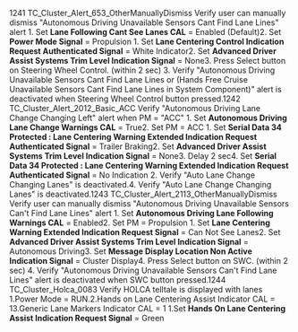 1241 TC_Cluster_Alert_653_OtherManuallyDismiss Verify user can manually dismiss "Autonomous Driving Unavailable Sensors Cant Find Lane Lines" alert 1. Set **Lane Following Cant See Lanes CAL** = Enabled (Default)2. Set **Power Mode Signal** = Propulsion 1. Set **Lane Centering Control Indication Request Authenticated Signal** = White Indicator2. Set **Advanced Driver Assist Systems Trim Level Indication Signal** = None3. Press Select button on Steering Wheel Control. (within 2 sec) 3. Verify "Autonomous Driving Unavailable Sensors Cant Find Lane Lines or (Hands Free Cruise Unavailable Sensors Cant Find Lane Lines in System Component)" alert is deactivated when Steering Wheel Control button pressed.1242 TC_Cluster_Alert_2012_Basic_ACC Verify "Autonomous Driving Lane Change Changing Left" alert when PM = "ACC" 1. Set **Autonomous Driving Lane Change Warnings CAL** = True2. Set PM = ACC 1. Set **Serial Data 34 Protected : Lane Centering Warning Extended Indication Request Authenticated Signal** = Trailer Braking2. Set **Advanced Driver Assist Systems Trim Level Indication Signal** = None3. Delay 2 sec4. Set **Serial Data 34 Protected : Lane Centering Warning Extended Indication Request Authenticated Signal** = No Indication 2. Verify "Auto Lane Change Changing Lanes" is deactivated.4. Verify "Auto Lane Change Changing Lanes" is deactivated.1243 TC_Cluster_Alert_2113_OtherManuallyDismiss Verify user can manually dismiss "Autonomous Driving Unavailable Sensors Can't Find Lane Lines" alert 1. Set **Autonomous Driving Lane Following Warnings CAL** = Enabled2. Set PM = Propulsion 1. Set **Lane Centering Warning Extended Indication Request Signal** = Can Not See Lanes2. Set **Advanced Driver Assist Systems Trim Level Indication Signal** = Autonomous Driving3. Set **Message Display Location Non Active Indication Signal** = Cluster Display4. Press Select button on SWC. (within 2 sec) 4. Verify "Autonomous Driving Unavailable Sensors Can't Find Lane Lines" alert is deactivated when SWC button pressed.1244 TC_Cluster_Holca_0083 Verify HOLCA telltale is displayed with lanes 1.Power Mode = RUN.2.Hands on Lane Centering Assist Indicator CAL = 13.Generic Lane Markers Indicator CAL = 1 1.Set **Hands On Lane Centering Assist Indication Request Signal** = Green